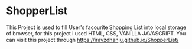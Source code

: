 # ShopperList
 This Project is used to fill User's facourite Shopping List into local storage of browser, for this project i used HTML, CSS, VANILLA JAVASCRIPT. You can visit this project through 
 https://iravzdhanju.github.io/ShopperList/
